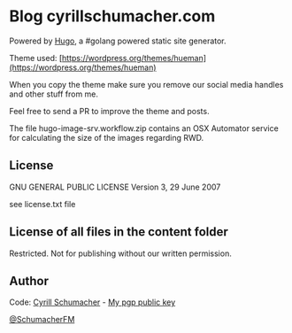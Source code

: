 Blog cyrillschumacher.com
=================

Powered by [Hugo](http://gohugo.io), a #golang powered static site generator.

Theme used: [https://wordpress.org/themes/hueman](https://wordpress.org/themes/hueman)

When you copy the theme make sure you remove our social media handles and other stuff from me.

Feel free to send a PR to improve the theme and posts.

The file hugo-image-srv.workflow.zip contains an OSX Automator service for calculating the size of the images regarding RWD.

## License

GNU GENERAL PUBLIC LICENSE Version 3, 29 June 2007

see license.txt file

## License of all files in the content folder

Restricted. Not for publishing without our written permission.

Author
------

Code: [Cyrill Schumacher](https://github.com/SchumacherFM) - [My pgp public key](http://www.schumacher.fm/cyrill.asc)

[@SchumacherFM](https://twitter.com/SchumacherFM)
